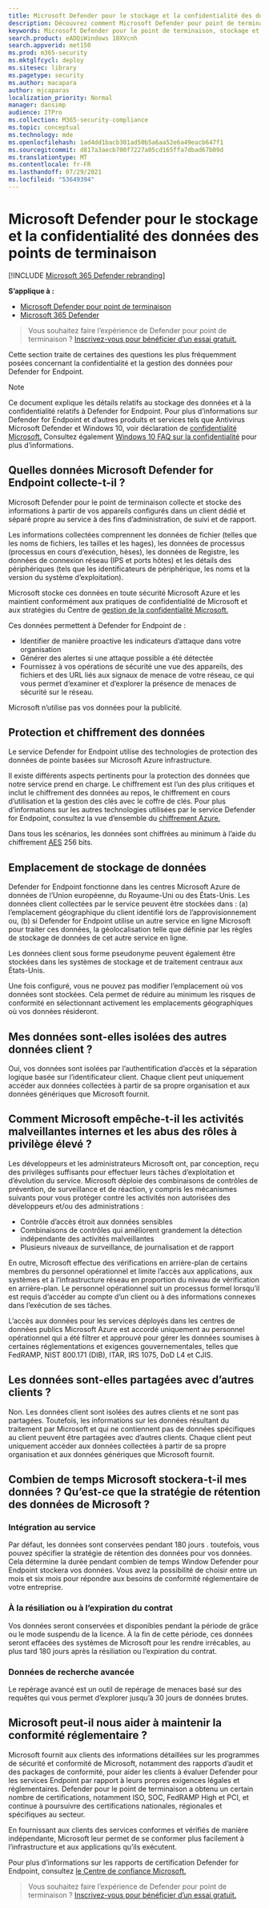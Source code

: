 ```yaml
---
title: Microsoft Defender pour le stockage et la confidentialité des données des points de terminaison
description: Découvrez comment Microsoft Defender pour point de terminaison gère la confidentialité et les données qu’il collecte.
keywords: Microsoft Defender pour le point de terminaison, stockage et confidentialité des données, stockage, confidentialité, gestion des licences, géolocalisation, rétention des données, données
search.product: eADQiWindows 10XVcnh
search.appverid: met150
ms.prod: m365-security
ms.mktglfcycl: deploy
ms.sitesec: library
ms.pagetype: security
ms.author: macapara
author: mjcaparas
localization_priority: Normal
manager: dansimp
audience: ITPro
ms.collection: M365-security-compliance
ms.topic: conceptual
ms.technology: mde
ms.openlocfilehash: 1ad4dd1bacb301ad50b5a6aa52e6a49eacb647f1
ms.sourcegitcommit: d817a3aecb700f7227a05cd165ffa7dbad67b09d
ms.translationtype: MT
ms.contentlocale: fr-FR
ms.lasthandoff: 07/29/2021
ms.locfileid: "53649394"
---
```

# <a name="microsoft-defender-for-endpoint-data-storage-and-privacy"></a>Microsoft Defender pour le stockage et la confidentialité des données des points de terminaison

[!INCLUDE [Microsoft 365 Defender rebranding](../../includes/microsoft-defender.md)]

**S’applique à :**
- [Microsoft Defender pour point de terminaison](https://go.microsoft.com/fwlink/p/?linkid=2154037)
- [Microsoft 365 Defender](https://go.microsoft.com/fwlink/?linkid=2118804)

> Vous souhaitez faire l’expérience de Defender pour point de terminaison ? [Inscrivez-vous pour bénéficier d’un essai gratuit.](https://signup.microsoft.com/create-account/signup?products=7f379fee-c4f9-4278-b0a1-e4c8c2fcdf7e&ru=https://aka.ms/MDEp2OpenTrial?ocid=docs-wdatp-assignaccess-abovefoldlink)

Cette section traite de certaines des questions les plus fréquemment posées concernant la confidentialité et la gestion des données pour Defender for Endpoint.

> [!NOTE]
> Ce document explique les détails relatifs au stockage des données et à la confidentialité relatifs à Defender for Endpoint. Pour plus d’informations sur Defender for Endpoint et d’autres produits et services tels que Antivirus Microsoft Defender et Windows 10, voir déclaration de [confidentialité Microsoft.](https://go.microsoft.com/fwlink/?linkid=827576) Consultez également [Windows 10 FAQ sur la confidentialité](https://go.microsoft.com/fwlink/?linkid=827577) pour plus d’informations.

## <a name="what-data-does-microsoft-defender-for-endpoint-collect"></a>Quelles données Microsoft Defender for Endpoint collecte-t-il ?

Microsoft Defender pour le point de terminaison collecte et stocke des informations à partir de vos appareils configurés dans un client dédié et séparé propre au service à des fins d’administration, de suivi et de rapport.

Les informations collectées comprennent les données de fichier (telles que les noms de fichiers, les tailles et les hages), les données de processus (processus en cours d’exécution, hèses), les données de Registre, les données de connexion réseau (IPS et ports hôtes) et les détails des périphériques (tels que les identificateurs de périphérique, les noms et la version du système d’exploitation).

Microsoft stocke ces données en toute sécurité Microsoft Azure et les maintient conformément aux pratiques de confidentialité de Microsoft et aux stratégies du Centre de [gestion de la confidentialité Microsoft.](https://go.microsoft.com/fwlink/?linkid=827578)

Ces données permettent à Defender for Endpoint de :

- Identifier de manière proactive les indicateurs d’attaque dans votre organisation
- Générer des alertes si une attaque possible a été détectée
- Fournissez à vos opérations de sécurité une vue des appareils, des fichiers et des URL liés aux signaux de menace de votre réseau, ce qui vous permet d’examiner et d’explorer la présence de menaces de sécurité sur le réseau.

Microsoft n’utilise pas vos données pour la publicité.

## <a name="data-protection-and-encryption"></a>Protection et chiffrement des données

Le service Defender for Endpoint utilise des technologies de protection des données de pointe basées sur Microsoft Azure infrastructure.

Il existe différents aspects pertinents pour la protection des données que notre service prend en charge. Le chiffrement est l’un des plus critiques et inclut le chiffrement des données au repos, le chiffrement en cours d’utilisation et la gestion des clés avec le coffre de clés. Pour plus d’informations sur les autres technologies utilisées par le service Defender for Endpoint, consultez la vue d’ensemble du [chiffrement Azure.](/azure/security/security-azure-encryption-overview)

Dans tous les scénarios, les données sont chiffrées au minimum à l’aide du chiffrement [AES](https://en.wikipedia.org/wiki/Advanced_Encryption_Standard) 256 bits.

## <a name="data-storage-location"></a>Emplacement de stockage de données

Defender for Endpoint fonctionne dans les centres Microsoft Azure de données de l’Union européenne, du Royaume-Uni ou des États-Unis. Les données client collectées par le service peuvent être stockées dans : (a) l’emplacement géographique du client identifié lors de l’approvisionnement ou, (b) si Defender for Endpoint utilise un autre service en ligne Microsoft pour traiter ces données, la géolocalisation telle que définie par les règles de stockage de données de cet autre service en ligne.

Les données client sous forme pseudonyme peuvent également être stockées dans les systèmes de stockage et de traitement centraux aux États-Unis.

Une fois configuré, vous ne pouvez pas modifier l’emplacement où vos données sont stockées. Cela permet de réduire au minimum les risques de conformité en sélectionnant activement les emplacements géographiques où vos données résideront.

## <a name="is-my-data-isolated-from-other-customer-data"></a>Mes données sont-elles isolées des autres données client ?

Oui, vos données sont isolées par l’authentification d’accès et la séparation logique basée sur l’identificateur client. Chaque client peut uniquement accéder aux données collectées à partir de sa propre organisation et aux données génériques que Microsoft fournit.

## <a name="how-does-microsoft-prevent-malicious-insider-activities-and-abuse-of-high-privilege-roles"></a>Comment Microsoft empêche-t-il les activités malveillantes internes et les abus des rôles à privilège élevé ?

Les développeurs et les administrateurs Microsoft ont, par conception, reçu des privilèges suffisants pour effectuer leurs tâches d’exploitation et d’évolution du service. Microsoft déploie des combinaisons de contrôles de prévention, de surveillance et de réaction, y compris les mécanismes suivants pour vous protéger contre les activités non autorisées des développeurs et/ou des administrations :

- Contrôle d’accès étroit aux données sensibles
- Combinaisons de contrôles qui améliorent grandement la détection indépendante des activités malveillantes
- Plusieurs niveaux de surveillance, de journalisation et de rapport

En outre, Microsoft effectue des vérifications en arrière-plan de certains membres du personnel opérationnel et limite l’accès aux applications, aux systèmes et à l’infrastructure réseau en proportion du niveau de vérification en arrière-plan. Le personnel opérationnel suit un processus formel lorsqu’il est requis d’accéder au compte d’un client ou à des informations connexes dans l’exécution de ses tâches.

L’accès aux données pour les services déployés dans les centres de données publics Microsoft Azure est accordé uniquement au personnel opérationnel qui a été filtrer et approuvé pour gérer les données soumises à certaines réglementations et exigences gouvernementales, telles que FedRAMP, NIST 800.171 (DIB), ITAR, IRS 1075, DoD L4 et CJIS.

## <a name="is-data-shared-with-other-customers"></a>Les données sont-elles partagées avec d’autres clients ?

Non. Les données client sont isolées des autres clients et ne sont pas partagées. Toutefois, les informations sur les données résultant du traitement par Microsoft et qui ne contiennent pas de données spécifiques au client peuvent être partagées avec d’autres clients. Chaque client peut uniquement accéder aux données collectées à partir de sa propre organisation et aux données génériques que Microsoft fournit.

## <a name="how-long-will-microsoft-store-my-data-what-is-microsofts-data-retention-policy"></a>Combien de temps Microsoft stockera-t-il mes données ? Qu’est-ce que la stratégie de rétention des données de Microsoft ?

### <a name="at-service-onboarding"></a>Intégration au service

Par défaut, les données sont conservées pendant 180 jours . toutefois, vous pouvez spécifier la stratégie de rétention des données pour vos données. Cela détermine la durée pendant combien de temps Window Defender pour Endpoint stockera vos données. Vous avez la possibilité de choisir entre un mois et six mois pour répondre aux besoins de conformité réglementaire de votre entreprise.

### <a name="at-contract-termination-or-expiration"></a>À la résiliation ou à l’expiration du contrat

Vos données seront conservées et disponibles pendant la période de grâce ou le mode suspendu de la licence. À la fin de cette période, ces données seront effacées des systèmes de Microsoft pour les rendre irrécables, au plus tard 180 jours après la résiliation ou l’expiration du contrat.

### <a name="advanced-hunting-data"></a>Données de recherche avancée

Le repérage avancé est un outil de repérage de menaces basé sur des requêtes qui vous permet d’explorer jusqu’à 30 jours de données brutes.

## <a name="can-microsoft-help-us-maintain-regulatory-compliance"></a>Microsoft peut-il nous aider à maintenir la conformité réglementaire ?

Microsoft fournit aux clients des informations détaillées sur les programmes de sécurité et conformité de Microsoft, notamment des rapports d’audit et des packages de conformité, pour aider les clients à évaluer Defender pour les services Endpoint par rapport à leurs propres exigences légales et réglementaires. Defender pour le point de terminaison a obtenu un certain nombre de certifications, notamment ISO, SOC, FedRAMP High et PCI, et continue à poursuivre des certifications nationales, régionales et spécifiques au secteur.

En fournissant aux clients des services conformes et vérifiés de manière indépendante, Microsoft leur permet de se conformer plus facilement à l’infrastructure et aux applications qu’ils exécutent.

Pour plus d’informations sur les rapports de certification Defender for Endpoint, consultez [le Centre de confiance Microsoft.](https://servicetrust.microsoft.com/) 

> Vous souhaitez faire l’expérience de Defender pour point de terminaison ? [Inscrivez-vous pour bénéficier d’un essai gratuit.](https://signup.microsoft.com/create-account/signup?products=7f379fee-c4f9-4278-b0a1-e4c8c2fcdf7e&ru=https://aka.ms/MDEp2OpenTrial?ocid=docs-wdatp-datastorage-belowfoldlink)
